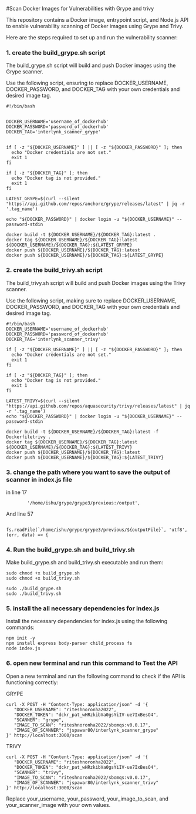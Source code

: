 #Scan Docker Images for Vulnerabilities with Grype and trivy

This repository contains a Docker image, entrypoint script, and Node.js API to enable vulnerability scanning of Docker images using Grype and Trivy.

Here are the steps required to set up and run the vulnerability scanner:


### 1. create the build_grype.sh script 

The build_grype.sh script will build and push Docker images using the Grype scanner.

Use the following script, ensuring to replace DOCKER_USERNAME, DOCKER_PASSWORD, and DOCKER_TAG with your own credentials and desired image tag.

```
#!/bin/bash


DOCKER_USERNAME='username_of_dockerhub'
DOCKER_PASSWORD='password_of_dockerhub'
DOCKER_TAG='interlynk_scanner_grype'


if [ -z "${DOCKER_USERNAME}" ] || [ -z "${DOCKER_PASSWORD}" ]; then
  echo "Docker credentials are not set."
  exit 1
fi

if [ -z "${DOCKER_TAG}" ]; then
  echo "Docker tag is not provided."
  exit 1
fi

LATEST_GRYPE=$(curl --silent "https://api.github.com/repos/anchore/grype/releases/latest" | jq -r '.tag_name')

echo "${DOCKER_PASSWORD}" | docker login -u "${DOCKER_USERNAME}" --password-stdin

docker build -t ${DOCKER_USERNAME}/${DOCKER_TAG}:latest .
docker tag ${DOCKER_USERNAME}/${DOCKER_TAG}:latest ${DOCKER_USERNAME}/${DOCKER_TAG}:${LATEST_GRYPE}
docker push ${DOCKER_USERNAME}/${DOCKER_TAG}:latest
docker push ${DOCKER_USERNAME}/${DOCKER_TAG}:${LATEST_GRYPE}
```


### 2. create the build_trivy.sh script 

The build_trivy.sh script will build and push Docker images using the Trivy scanner.

Use the following script, making sure to replace DOCKER_USERNAME, DOCKER_PASSWORD, and DOCKER_TAG with your own credentials and desired image tag.

```
#!/bin/bash
DOCKER_USERNAME='username_of_dockerhub'
DOCKER_PASSWORD='password_of_dockerhub'
DOCKER_TAG='interlynk_scanner_trivy'

if [ -z "${DOCKER_USERNAME}" ] || [ -z "${DOCKER_PASSWORD}" ]; then
  echo "Docker credentials are not set."
  exit 1
fi

if [ -z "${DOCKER_TAG}" ]; then
  echo "Docker tag is not provided."
  exit 1
fi

LATEST_TRIVY=$(curl --silent "https://api.github.com/repos/aquasecurity/trivy/releases/latest" | jq -r '.tag_name')
echo "${DOCKER_PASSWORD}" | docker login -u "${DOCKER_USERNAME}" --password-stdin

docker build -t ${DOCKER_USERNAME}/${DOCKER_TAG}:latest -f Dockerfiletrivy .
docker tag ${DOCKER_USERNAME}/${DOCKER_TAG}:latest ${DOCKER_USERNAME}/${DOCKER_TAG}:${LATEST_TRIVY}
docker push ${DOCKER_USERNAME}/${DOCKER_TAG}:latest
docker push ${DOCKER_USERNAME}/${DOCKER_TAG}:${LATEST_TRIVY}
````

### 3. change the path where you want to save the output of scanner in index.js file
in line 17
```
        '/home/ishu/grype/grype3/previous:/output',
```
And line 57
```
            fs.readFile(`/home/ishu/grype/grype3/previous/${outputFile}`, 'utf8', (err, data) => {
```

### 4. Run the build_grype.sh and build_trivy.sh  

Make build_grype.sh and build_trivy.sh executable and run them:
```
sudo chmod +x build_grype.sh
sudo chmod +x build_trivy.sh  

sudo ./build_grype.sh
sudo ./build_trivy.sh
```

### 5. install the all necessary dependencies for index.js

Install the necessary dependencies for index.js using the following commands:
```
npm init -y
npm install express body-parser child_process fs
node index.js
```
### 6. open new terminal and run this command to Test the API
Open a new terminal and run the following command to check if the API is functioning correctly:

GRYPE

```
curl -X POST -H "Content-Type: application/json" -d '{
   "DOCKER_USERNAME": "riteshnoronha2022",
   "DOCKER_TOKEN": "dckr_pat_wHRzkibVa0gsYiIV-ue7IxBesO4",
   "SCANNER": "grype",
   "IMAGE_TO_SCAN": "riteshnoronha2022/sbomqs:v0.0.17",
   "IMAGE_OF_SCANNER": "jspawar80/interlynk_scanner_grype"
}' http://localhost:3000/scan
```

TRIVY

```
curl -X POST -H "Content-Type: application/json" -d '{
   "DOCKER_USERNAME": "riteshnoronha2022",
   "DOCKER_TOKEN": "dckr_pat_wHRzkibVa0gsYiIV-ue7IxBesO4",
   "SCANNER": "trivy",
   "IMAGE_TO_SCAN": "riteshnoronha2022/sbomqs:v0.0.17",
   "IMAGE_OF_SCANNER": "jspawar80/interlynk_scanner_trivy"
}' http://localhost:3000/scan
```

Replace your_username, your_password, your_image_to_scan, and your_scanner_image with your own values.
